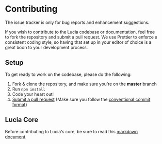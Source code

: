 # Contributing

The issue tracker is only for bug reports and enhancement suggestions.

If you wish to contribute to the Lucia codebase or documentation, feel free to fork the repository and submit a
pull request. We use Prettier to enforce a consistent coding style, so having that set up in your editor of choice
is a great boon to your development process.

## Setup

To get ready to work on the codebase, please do the following:

1. Fork & clone the repository, and make sure you're on the **master** branch
2. Run `npm install`
3. Code your heart out!
4. [Submit a pull request](https://github.com/aidenybai/lucia/compare) (Make sure you follow the [conventional commit format](https://github.com/aidenybai/lucia/blob/master/.github/COMMIT_CONVENTION.md))

## Lucia Core

Before contributing to Lucia's core, be sure to read this [markdown document](https://github.com/aidenybai/lucia/tree/master/src/core#readme).
